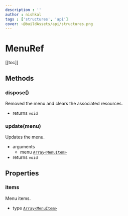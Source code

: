 ```yaml
---
description : ''
author : nishkal
tags : ['structures', 'api']
cover: ~@buildAssets/api/structures.png
---
```


# MenuRef

[[toc]]

## Methods

### dispose()
Removed the menu and clears the associated resources.
* returns `void`

### update(menu)
Updates the menu.
* arguments
  * menu [`Array<MenuItem>`](/structures/menu-item.md)
* returns `void`

## Properties

### items
Menu items.
* type [`Array<MenuItem>`](/structures/menu-item.md)

